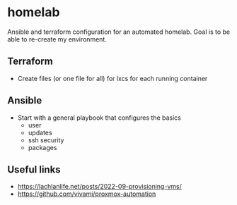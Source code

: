 # homelab
Ansible and terraform configuration for an automated homelab. Goal is to be able to re-create my environment.

## Terraform
- Create files (or one file for all) for lxcs for each running container

## Ansible
- Start with a general playbook that configures the basics
    - user
    - updates
    - ssh security
    - packages

## Useful links
- https://lachlanlife.net/posts/2022-09-provisioning-vms/
- https://github.com/vivami/proxmox-automation
